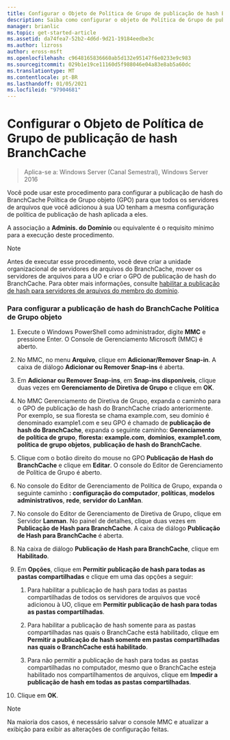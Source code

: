 ```yaml
---
title: Configurar o Objeto de Política de Grupo de publicação de hash BranchCache
description: Saiba como configurar o objeto de Política de Grupo de publicação de hash do BranchCache (GPO) para que todos os servidores de arquivos que você adicionou à sua UO tenham a mesma configuração de política de publicação de hash aplicada a eles.
manager: brianlic
ms.topic: get-started-article
ms.assetid: da74fea7-52b2-4d6d-9d21-19184eedbe3c
ms.author: lizross
author: eross-msft
ms.openlocfilehash: c9648165836660ab5d132e95147f6e0233e9c983
ms.sourcegitcommit: 029b1e19ce11160d5f988046e04a83e8ab5a60dc
ms.translationtype: MT
ms.contentlocale: pt-BR
ms.lasthandoff: 01/05/2021
ms.locfileid: "97904681"
---
```

# <a name="configure-the-branchcache-hash-publication-group-policy-object"></a>Configurar o Objeto de Política de Grupo de publicação de hash BranchCache

>Aplica-se a: Windows Server (Canal Semestral), Windows Server 2016

Você pode usar este procedimento para configurar a publicação de hash do BranchCache Política de Grupo objeto (GPO) para que todos os servidores de arquivos que você adicionou à sua UO tenham a mesma configuração de política de publicação de hash aplicada a eles.

A associação a **Adminis. do Domínio** ou equivalente é o requisito mínimo para a execução deste procedimento.

> [!NOTE]
> Antes de executar esse procedimento, você deve criar a unidade organizacional de servidores de arquivos do BranchCache, mover os servidores de arquivos para a UO e criar o GPO de publicação de hash do BranchCache. Para obter mais informações, consulte [habilitar a publicação de hash para servidores de arquivos do membro do domínio](../../branchcache/deploy/Enable-Hash-Publication-for-Domain-Member-File-Servers.md).

### <a name="to-configure-the-branchcache-hash-publication-group-policy-object"></a>Para configurar a publicação de hash do BranchCache Política de Grupo objeto

1.  Execute o Windows PowerShell como administrador, digite **MMC** e pressione Enter. O Console de Gerenciamento Microsoft (MMC) é aberto.

2.  No MMC, no menu **Arquivo**, clique em **Adicionar/Remover Snap-in**. A caixa de diálogo **Adicionar ou Remover Snap-ins** é aberta.

3.  Em **Adicionar ou Remover Snap-ins**, em **Snap-ins disponíveis**, clique duas vezes em **Gerenciamento de Diretiva de Grupo** e clique em **OK**.

4.  No MMC Gerenciamento de Diretiva de Grupo, expanda o caminho para o GPO de publicação de hash do BranchCache criado anteriormente. Por exemplo, se sua floresta se chama example.com, seu domínio é denominado example1.com e seu GPO é chamado de **publicação de hash do BranchCache**, expanda o seguinte caminho: **Gerenciamento de política de grupo**, **floresta: example.com**, **domínios**, **example1.com**, **política de grupo objetos**, **publicação de hash do BranchCache**.

5.  Clique com o botão direito do mouse no GPO **Publicação de Hash do BranchCache** e clique em **Editar**. O console do Editor de Gerenciamento de Política de Grupo é aberto.

6.  No console do Editor de Gerenciamento de Política de Grupo, expanda o seguinte caminho **: configuração do computador**, **políticas**, **modelos administrativos**, **rede**, **servidor do LanMan**.

7.  No console do Editor de Gerenciamento de Diretiva de Grupo, clique em Servidor **Lanman**. No painel de detalhes, clique duas vezes em **Publicação de Hash para BranchCache**. A caixa de diálogo **Publicação de Hash para BranchCache** é aberta.

8.  Na caixa de diálogo **Publicação de Hash para BranchCache**, clique em **Habilitado**.

9. Em **Opções**, clique em **Permitir publicação de hash para todas as pastas compartilhadas** e clique em uma das opções a seguir:

    1.  Para habilitar a publicação de hash para todas as pastas compartilhadas de todos os servidores de arquivos que você adicionou à UO, clique em **Permitir publicação de hash para todas as pastas compartilhadas**.

    2.  Para habilitar a publicação de hash somente para as pastas compartilhadas nas quais o BranchCache está habilitado, clique em **Permitir a publicação de hash somente em pastas compartilhadas nas quais o BranchCache está habilitado**.

    3.  Para não permitir a publicação de hash para todas as pastas compartilhadas no computador, mesmo que o BranchCache esteja habilitado nos compartilhamentos de arquivos, clique em **Impedir a publicação de hash em todas as pastas compartilhadas**.

10. Clique em **OK**.

> [!NOTE]
> Na maioria dos casos, é necessário salvar o console MMC e atualizar a exibição para exibir as alterações de configuração feitas.



